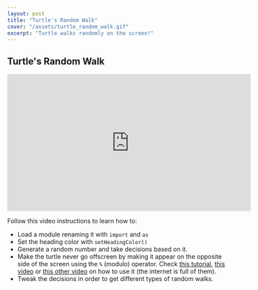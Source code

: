 ```yaml
---
layout: post
title: "Turtle's Random Walk"
cover: "/assets/turtle_random_walk.gif"
excerpt: "Turtle walks randomly on the screen!"
---
```


## Turtle's Random Walk

<iframe width="560" height="315" src="https://www.youtube-nocookie.com/embed/TACmIObpEhs" frameborder="0" allow="accelerometer; autoplay; encrypted-media; gyroscope; picture-in-picture" allowfullscreen></iframe>

Follow this video instructions to learn how to:

- Load a module renaming it with `import` and  `as`
- Set the heading color with `setHeadingColor()`
- Generate a random number and take decisions based on it.
- Make the turtle never go offscreen by making it appear on the opposite side of the screen using the `%` (modulo) operator. Check [this tutorial](https://www.journaldev.com/15651/python-modulo), [this video](https://www.youtube.com/watch?v=r5Iy3v1co0A) or [this other video](https://www.youtube.com/watch?v=b5cb_nfDyyM) on how to use it (the internet is full of them).
- Tweak the decisions in order to get different types of random walks.
